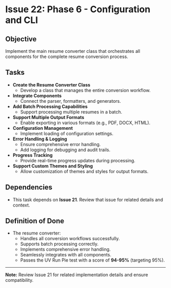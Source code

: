 # Issue 22: Phase 6 - Configuration and CLI

## Objective
Implement the main resume converter class that orchestrates all components for the complete resume conversion process.

## Tasks
- **Create the Resume Converter Class**
  - Develop a class that manages the entire conversion workflow.
- **Integrate Components**
  - Connect the parser, formatters, and generators.
- **Add Batch Processing Capabilities**
  - Support processing multiple resumes in a batch.
- **Support Multiple Output Formats**
  - Enable exporting in various formats (e.g., PDF, DOCX, HTML).
- **Configuration Management**
  - Implement loading of configuration settings.
- **Error Handling & Logging**
  - Ensure comprehensive error handling.
  - Add logging for debugging and audit trails.
- **Progress Tracking**
  - Provide real-time progress updates during processing.
- **Support Custom Themes and Styling**
  - Allow customization of themes and styles for output formats.

## Dependencies
- This task depends on **Issue 21**. Review that issue for related details and context.

## Definition of Done
- The resume converter:
  - Handles all conversion workflows successfully.
  - Supports batch processing correctly.
  - Implements comprehensive error handling.
  - Seamlessly integrates with all components.
  - Passes the UV Run Pie test with a score of **94-95%** (targeting 95%).

---

**Note:** Review Issue 21 for related implementation details and ensure compatibility.